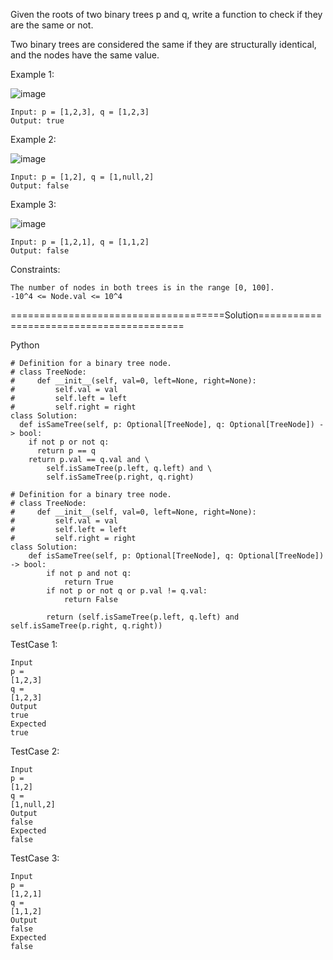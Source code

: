 Given the roots of two binary trees p and q, write a function to check if they are the same or not.

Two binary trees are considered the same if they are structurally identical, and the nodes have the same value.

 

Example 1:

![image](https://github.com/Pughal/leetcode_solutions/assets/22728867/fef0697f-c2c0-4588-bf04-cad91e1a5da7)

```
Input: p = [1,2,3], q = [1,2,3]
Output: true
```

Example 2:

![image](https://github.com/Pughal/leetcode_solutions/assets/22728867/e28c2b82-00b7-4cf6-9f7f-bf66d1408735)

```
Input: p = [1,2], q = [1,null,2]
Output: false
```

Example 3:

![image](https://github.com/Pughal/leetcode_solutions/assets/22728867/025e171d-342f-4547-846b-73f19d6e72b0)

```
Input: p = [1,2,1], q = [1,1,2]
Output: false
``` 

Constraints:
```
The number of nodes in both trees is in the range [0, 100].
-10^4 <= Node.val <= 10^4
```


=====================================Solution=========================================

Python

```
# Definition for a binary tree node.
# class TreeNode:
#     def __init__(self, val=0, left=None, right=None):
#         self.val = val
#         self.left = left
#         self.right = right
class Solution:
  def isSameTree(self, p: Optional[TreeNode], q: Optional[TreeNode]) -> bool:
    if not p or not q:
      return p == q
    return p.val == q.val and \
        self.isSameTree(p.left, q.left) and \
        self.isSameTree(p.right, q.right)
```

```
# Definition for a binary tree node.
# class TreeNode:
#     def __init__(self, val=0, left=None, right=None):
#         self.val = val
#         self.left = left
#         self.right = right
class Solution:
    def isSameTree(self, p: Optional[TreeNode], q: Optional[TreeNode]) -> bool:
        if not p and not q:
            return True
        if not p or not q or p.val != q.val:
            return False

        return (self.isSameTree(p.left, q.left) and self.isSameTree(p.right, q.right))
```

TestCase 1:
```
Input
p =
[1,2,3]
q =
[1,2,3]
Output
true
Expected
true
```

TestCase 2:
```
Input
p =
[1,2]
q =
[1,null,2]
Output
false
Expected
false
```

TestCase 3:
```
Input
p =
[1,2,1]
q =
[1,1,2]
Output
false
Expected
false
```
